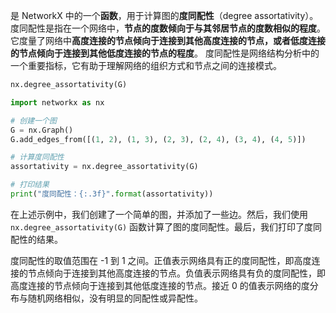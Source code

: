 是 NetworkX 中的一个**函数**，用于计算图的**度同配性**（degree assortativity）。
度同配性是指在一个网络中，**节点的度数倾向于与其邻居节点的度数相似的程度**。它度量了网络中**高度连接的节点倾向于连接到其他高度连接的节点，或者低度连接的节点倾向于连接到其他低度连接的节点的程度**。
度同配性是网络结构分析中的一个重要指标，它有助于理解网络的组织方式和节点之间的连接模式。
```python
nx.degree_assortativity(G)
```

```python
import networkx as nx

# 创建一个图
G = nx.Graph()
G.add_edges_from([(1, 2), (1, 3), (2, 3), (2, 4), (3, 4), (4, 5)])

# 计算度同配性
assortativity = nx.degree_assortativity(G)

# 打印结果
print("度同配性：{:.3f}".format(assortativity))
```

在上述示例中，我们创建了一个简单的图，并添加了一些边。然后，我们使用 `nx.degree_assortativity(G)` 函数计算了图的度同配性。最后，我们打印了度同配性的结果。

度同配性的取值范围在 -1 到 1 之间。正值表示网络具有正的度同配性，即高度连接的节点倾向于连接到其他高度连接的节点。负值表示网络具有负的度同配性，即高度连接的节点倾向于连接到其他低度连接的节点。接近 0 的值表示网络的度分布与随机网络相似，没有明显的同配性或异配性。